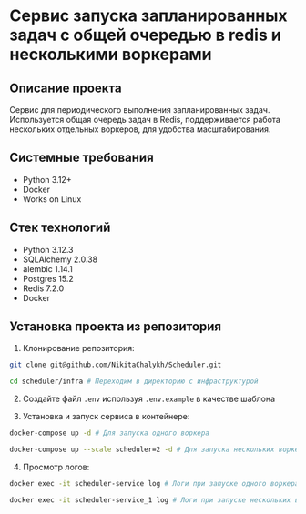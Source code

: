 Сервис запуска запланированных задач с общей очередью в redis и несколькими воркерами
=====

Описание проекта
----------
Сервис для периодического выполнения запланированных задач. 
Используется общая очередь задач в Redis, поддерживается работа нескольких отдельных воркеров, для удобства масштабирования.

Системные требования
----------

* Python 3.12+
* Docker
* Works on Linux

Стек технологий
----------

* Python 3.12.3
* SQLAlchemy 2.0.38
* alembic 1.14.1
* Postgres 15.2
* Redis 7.2.0
* Docker

Установка проекта из репозитория
----------
1. Клонирование репозитория:
```bash 
git clone git@github.com/NikitaChalykh/Scheduler.git

cd scheduler/infra # Переходим в директорию с инфраструктурой
```

2. Создайте файл ```.env``` используя ```.env.example``` в качестве шаблона

3. Установка и запуск сервиса в контейнере:
```bash 
docker-compose up -d # Для запуска одного воркера

docker-compose up --scale scheduler=2 -d # Для запуска нескольких воркеров (например, двух)
```

4. Просмотр логов:
```bash 
docker exec -it scheduler-service log # Логи при запуске одного воркера

docker exec -it scheduler-service_1 log # Логи при запуске нескольких воркеров (указать номер воркера)
```
